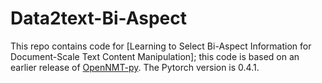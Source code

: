 # Data2text-Bi-Aspect
This repo contains code for [Learning to Select Bi-Aspect Information for Document-Scale Text Content Manipulation]; this code is based on an earlier release of [OpenNMT-py](https://github.com/OpenNMT/OpenNMT-py). The Pytorch version is 0.4.1.